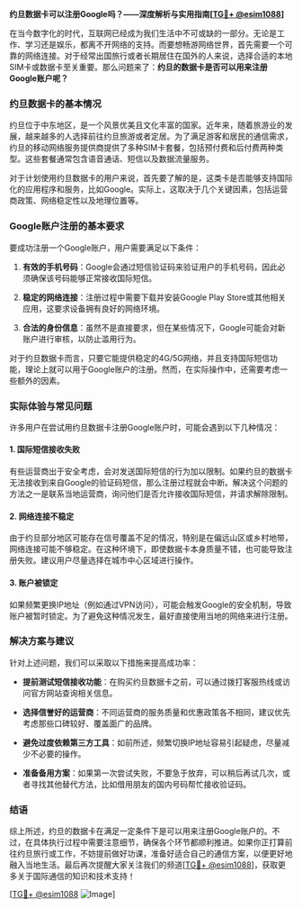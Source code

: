 **约旦数据卡可以注册Google吗？——深度解析与实用指南[[TG💪+ @esim1088](https://t.me/s/esim1088)]**

在当今数字化的时代，互联网已经成为我们生活中不可或缺的一部分。无论是工作、学习还是娱乐，都离不开网络的支持。而要想畅游网络世界，首先需要一个可靠的网络连接。对于经常出国旅行或者长期居住在国外的人来说，选择合适的本地SIM卡或数据卡至关重要。那么问题来了：**约旦的数据卡是否可以用来注册Google账户呢？**

### 约旦数据卡的基本情况

约旦位于中东地区，是一个风景优美且文化丰富的国家。近年来，随着旅游业的发展，越来越多的人选择前往约旦旅游或者定居。为了满足游客和居民的通信需求，约旦的移动网络服务提供商提供了多种SIM卡套餐，包括预付费和后付费两种类型。这些套餐通常包含语音通话、短信以及数据流量服务。

对于计划使用约旦数据卡的用户来说，首先要了解的是，这类卡是否能够支持国际化的应用程序和服务，比如Google。实际上，这取决于几个关键因素，包括运营商政策、网络稳定性以及地理位置等。

### Google账户注册的基本要求

要成功注册一个Google账户，用户需要满足以下条件：

1. **有效的手机号码**：Google会通过短信验证码来验证用户的手机号码，因此必须确保该号码能够正常接收国际短信。
   
2. **稳定的网络连接**：注册过程中需要下载并安装Google Play Store或其他相关应用，这要求设备拥有良好的网络环境。

3. **合法的身份信息**：虽然不是直接要求，但在某些情况下，Google可能会对新账户进行审核，以防止滥用行为。

对于约旦数据卡而言，只要它能提供稳定的4G/5G网络，并且支持国际短信功能，理论上就可以用于Google账户的注册。然而，在实际操作中，还需要考虑一些额外的因素。

### 实际体验与常见问题

许多用户在尝试用约旦数据卡注册Google账户时，可能会遇到以下几种情况：

#### 1. 国际短信接收失败

有些运营商出于安全考虑，会对发送国际短信的行为加以限制。如果约旦的数据卡无法接收到来自Google的验证码短信，那么注册过程就会中断。解决这个问题的方法之一是联系当地运营商，询问他们是否允许接收国际短信，并请求解除限制。

#### 2. 网络连接不稳定

由于约旦部分地区可能存在信号覆盖不足的情况，特别是在偏远山区或乡村地带，网络连接可能不够稳定。在这种环境下，即使数据卡本身质量不错，也可能导致注册失败。建议用户尽量选择在城市中心区域进行操作。

#### 3. 账户被锁定

如果频繁更换IP地址（例如通过VPN访问），可能会触发Google的安全机制，导致账户被暂时锁定。为了避免这种情况发生，最好直接使用当地的网络来进行注册。

### 解决方案与建议

针对上述问题，我们可以采取以下措施来提高成功率：

- **提前测试短信接收功能**：在购买约旦数据卡之前，可以通过拨打客服热线或访问官方网站查询相关信息。
  
- **选择信誉好的运营商**：不同运营商的服务质量和优惠政策各不相同，建议优先考虑那些口碑较好、覆盖面广的品牌。

- **避免过度依赖第三方工具**：如前所述，频繁切换IP地址容易引起疑虑，尽量减少不必要的操作。

- **准备备用方案**：如果第一次尝试失败，不要急于放弃，可以稍后再试几次，或者寻找其他替代方法，比如借用朋友的国内号码帮忙接收验证码。

### 结语

综上所述，约旦的数据卡在满足一定条件下是可以用来注册Google账户的。不过，在具体执行过程中需要注意细节，确保各个环节都顺利推进。如果你正打算前往约旦旅行或工作，不妨提前做好功课，准备好适合自己的通信方案，以便更好地融入当地生活。最后再次提醒大家关注我们的频道[[TG💪+ @esim1088](https://t.me/s/esim1088)]，获取更多关于国际通信的知识和技术支持！

[[TG💪+ @esim1088](https://t.me/s/esim1088) ![Image](https://i.postimg.cc/4NQfJmqS/Snipaste-2025-05-13-00-14-12.png)]